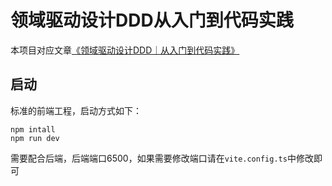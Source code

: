 # 领域驱动设计DDD从入门到代码实践
本项目对应文章[《领域驱动设计DDD｜从入门到代码实践》](https://mp.weixin.qq.com/s/HMLpjcE0UENUTfMK0Z9n8A)

## 启动
标准的前端工程，启动方式如下：
```shell
npm intall
npm run dev
```

需要配合后端，后端端口6500，如果需要修改端口请在`vite.config.ts`中修改即可
